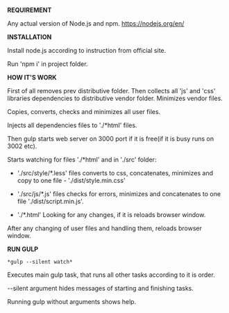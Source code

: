 **REQUIREMENT**

Any actual version of Node.js and npm.
https://nodejs.org/en/

**INSTALLATION**

Install node.js according to instruction from official site.
 
Run 'npm i' in project folder.

**HOW IT'S WORK**

First of all removes prev distributive folder. Then collects all 'js' and 'css' libraries dependencies to distributive vendor folder. Minimizes vendor files. 

Copies, converts, checks and minimizes all user files. 

Injects all dependencies files to './*html' files.

Then gulp starts web server on 3000 port if it is free(if it is busy runs on 3002 etc). 

Starts watching for files './*html' and in './src' folder:

- './src/style/*.less' files converts to css, concatenates, minimizes and copy to one file - './dist/style.min.css'

- './src/js/*.js' files checks for errors, minimizes and concatenates to one file './dist/script.min.js'.

- './*.html' Looking for any changes, if it is reloads browser window.

After any changing of user files and handling them, reloads browser window. 


**RUN GULP**

    *gulp --silent watch*

Executes main gulp task, that runs all other tasks according to it is order.

--silent argument hides messages of starting and finishing tasks.

Running gulp without arguments shows help.
